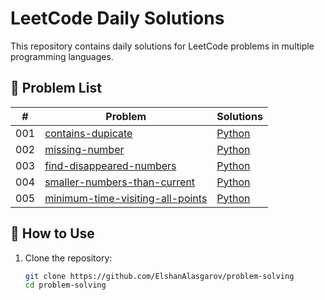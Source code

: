 # LeetCode Daily Solutions  

This repository contains daily solutions for LeetCode problems in multiple programming languages.  

## 📌 Problem List  

| #  | Problem | Solutions |
|----|---------|-----------|
| 001 | [contains-dupicate](https://leetcode.com/problems/contains-duplicate/description/) | [Python](./leetcode/001-contains-dupicate.py)
| 002 | [missing-number](https://leetcode.com/problems/missing-number/description/) | [Python](./leetcode/002-missing-number.py)
| 003 | [find-disappeared-numbers](https://leetcode.com/problems/find-all-numbers-disappeared-in-an-array/) | [Python](./leetcode/003-find-disappeared-numbers.py)
| 004 | [smaller-numbers-than-current](https://leetcode.com/problems/how-many-numbers-are-smaller-than-the-current-number/) | [Python](./leetcode/004-smaller-numbers-than-current.py)
| 005 | [minimum-time-visiting-all-points](https://leetcode.com/problems/minimum-time-visiting-all-points/description/) | [Python](./leetcode/005-minimum-time-visiting-all-points.py)

## 🚀 How to Use  

1. Clone the repository:  
   ```bash
   git clone https://github.com/ElshanAlasgarov/problem-solving
   cd problem-solving
